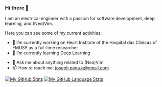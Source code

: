 ### Hi there 👋
I am an electrical engineer with a passion for software development, deep learning, and (Neo)Vim.

Here you can see some of my current activities:
- 🔭 I’m currently working on Heart Institute of the Hospital das Clínicas of FMUSP as a full-time researcher
- 🌱 I’m currently learning Deep Learning
<!-- - 👯 I’m looking to collaborate on ... -->
<!-- - 🤔 I’m looking for help with ...-->
- 💬 Ask me about anything related to (Neo)Vim
- 📫 How to reach me: joseph.pena.q@gmail.com
<!-- - 😄 Pronouns: ... -->
<!-- - ⚡ Fun fact: -->

<!--
**JosephPenaQuino/JosephPenaQuino** is a ✨ _special_ ✨ repository because its `README.md` (this file) appears on your GitHub profile.

Here are some ideas to get you started:

- 🔭 I’m currently working on ...
- 🌱 I’m currently learning ...
- 👯 I’m looking to collaborate on ...
- 🤔 I’m looking for help with ...
- 💬 Ask me about ...
- 📫 How to reach me: ...
- 😄 Pronouns: ...
- ⚡ Fun fact: ...
-->

[![My GitHub Stats](https://github-readme-stats.vercel.app/api/?username=JosephPenaQuino&count_private=true&theme=tokyonight&showicons=true)]()
[![My GitHub Language Stats](https://github-readme-stats.vercel.app/api/top-langs/?username=JosephPenaQuino&langs_count=5&theme=tokyonight)]()
